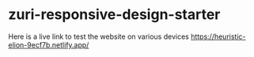 # zuri-responsive-design-starter
Here is a live link to test the website on various devices
https://heuristic-elion-9ecf7b.netlify.app/

